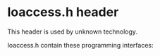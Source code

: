 # Ioaccess.h header


This header is used by unknown technology.

Ioaccess.h contain these programming interfaces:

